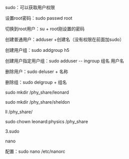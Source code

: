 sudo：可以获取用户权限

设置root密码：sudo passwd root

切换到root用户：su + root刚设置的密码

创建普通用户：adduser +创建名（没有权限在前面加sudo）

创建用户组：sudo addgroup h5

创建用户指定用户组：sudo adduser   -- ingroup 组名 用户名

删除用户：sudo deluser + 名称

删除组：sudo delgroup + 组名





sudo mkdir /phy_share/leonard

sudo mkdir /phy_share/sheldon

ll /phy_share/

sudo chown leonard:physics /phy_share





3.sudo 







nano

配置：sudo nano /etc/nanorc













